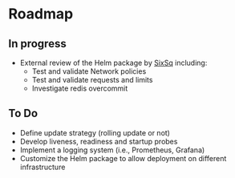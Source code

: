# Roadmap

## In progress

- External review of the Helm package by [SixSq](https://sixsq.com/) including:
  - Test and validate Network policies
  - Test and validate requests and limits
  - Investigate redis overcommit

## To Do

- Define update strategy (rolling update or not)
- Develop liveness, readiness and startup probes
- Implement a logging system (i.e., Prometheus, Grafana)
- Customize the Helm package to allow deployment on different infrastructure
